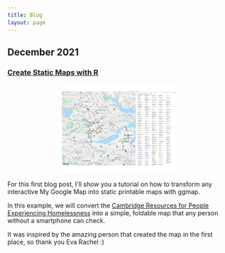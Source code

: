 ```yaml
---
title: Blog
layout: page
---
```


## December 2021

### [Create Static Maps with R](https://gmelloni.github.io/blog/cambridge_homelessness.html)

<div style="text-align:center">
<a href="https://gmelloni.github.io/blog/cambridge_homelessness.html">
<img src="images/camb_map.png" height="200" style="vertical-align:right" />
</a>
</div>


For this first blog post, I'll show you a tutorial on how to transform any interactive 
My Google Map into static printable maps with ggmap. 

In this example, we will convert the 
[Cambridge Resources for People Experiencing Homelessness](https://www.google.com/maps/d/u/0/viewer?mid=1IqJfrCiNpjzX4qajcFOExhN3nRm_ZSeq&ll=42.37703477815819%2C-71.15098675&z=12) 
into a simple, foldable map that any person without a smartphone can check.

It was inspired by the amazing person 
that created the map in the first place, so thank you Eva Rachel :)




